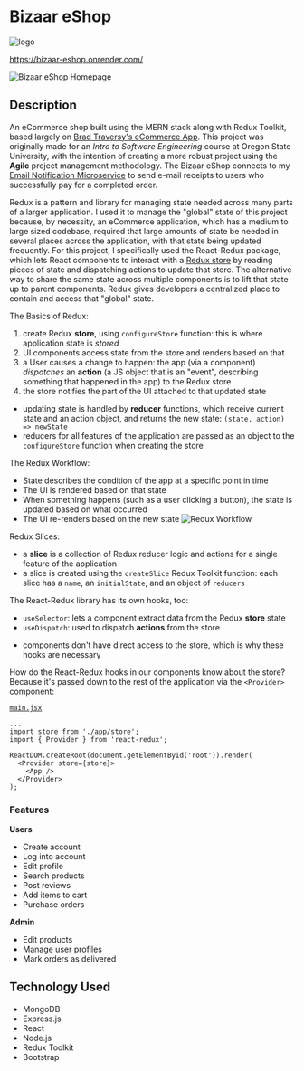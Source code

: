 ﻿# Bizaar eShop
 
![logo](https://github.com/dreniff3/Bizaar-eShop/assets/85808475/9427443d-da6f-4bb0-9e11-d88c28878c21)

https://bizaar-eshop.onrender.com/

![Bizaar eShop Homepage](https://github.com/dreniff3/Bizaar-eShop/assets/85808475/9ad27288-f6a1-421a-a629-0534a8e85d0e)

## Description
An eCommerce shop built using the MERN stack along with Redux Toolkit, based largely on [Brad Traversy's eCommerce App](https://github.com/bradtraversy/proshop-v2). This project was originally made for an *Intro to Software Engineering* course at Oregon State University, with the intention of creating a more robust project using the **Agile** project management methodology. The Bizaar eShop connects to my [Email Notification Microservice](https://github.com/dreniff3/osu-cs361-microservice) to send e-mail receipts to users who successfully pay for a completed order.  

Redux is a pattern and library for managing state needed across many parts of a larger application. I used it to manage the "global" state of this project because, by necessity, an eCommerce application, which has a medium to large sized codebase, required that large amounts of state be needed in several places across the application, with that state being updated frequently. For this project, I specifically used the React-Redux package, which lets React components to interact with a [Redux store](https://github.com/dreniff3/Bizaar-eShop/blob/main/frontend/src/store.js) by reading pieces of state and dispatching actions to update that store. The alternative way to share the same state across multiple components is to lift that state up to parent components. Redux gives developers a centralized place to contain and access that "global" state.

The Basics of Redux:

1. create Redux **store**, using `configureStore` function: this is where application state is *stored*
2. UI components access state from the store and renders based on that
3. a User causes a change to happen: the app (via a component) *dispatches* an **action** (a JS object that is an "event", describing something that happened in the app) to the Redux store
4. the store notifies the part of the UI attached to that updated state
* updating state is handled by **reducer** functions, which receive current state and an action object, and returns the new state: `(state, action) => newState`
* reducers for all features of the application are passed as an object to the `configureStore` function when creating the store

The Redux Workflow:
- State describes the condition of the app at a specific point in time
- The UI is rendered based on that state
- When something happens (such as a user clicking a button), the state is updated based on what occurred
- The UI re-renders based on the new state
![Redux Workflow](https://redux.js.org/assets/images/one-way-data-flow-04fe46332c1ccb3497ecb04b94e55b97.png)

Redux Slices: 
- a **slice** is a collection of Redux reducer logic and actions for a single feature of the application
- a slice is created using the `createSlice` Redux Toolkit function: each slice has a `name`, an `initialState`, and an object of `reducers`

The React-Redux library has its own hooks, too: 
- `useSelector`: lets a component extract data from the Redux **store** state
- `useDispatch`: used to dispatch **actions** from the store
* components don't have direct access to the store, which is why these hooks are necessary

How do the React-Redux hooks in our components know about the store? Because it's passed down to the rest of the application via the `<Provider>` component:

[`main.jsx`](https://github.com/dreniff3/Bizaar-eShop/blob/main/frontend/src/main.jsx)
```
...
import store from './app/store';
import { Provider } from 'react-redux';

ReactDOM.createRoot(document.getElementById('root')).render(
  <Provider store={store}>
    <App />
  </Provider>
);
```

### Features
**Users**
- Create account
- Log into account
- Edit profile
- Search products
- Post reviews
- Add items to cart
- Purchase orders

**Admin**
- Edit products
- Manage user profiles
- Mark orders as delivered

## Technology Used
- MongoDB
- Express.js
- React
- Node.js
- Redux Toolkit
- Bootstrap
